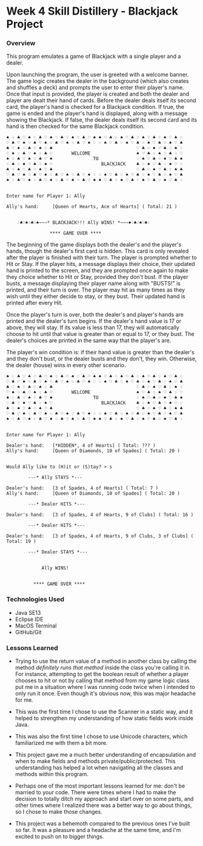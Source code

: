 # Week 4 Skill Distillery - Blackjack Project

### Overview
This program emulates a game of Blackjack with a single player and a dealer.


Upon launching the program, the user is greeted with a welcome banner. The game logic creates the dealer in the background (which also creates and shuffles a deck) and prompts the user to enter their player's name. Once that input is provided, the player is created and both the dealer and player are dealt their hand of cards. Before the dealer deals itself its second card, the player's hand is checked for a Blackjack condition. If true, the game is ended and the player's hand is displayed, along with a message showing the Blackjack. If false, the dealer deals itself its second card and its hand is then checked for the same Blackjack condition.
	
	♠ ♢ ♣ ♡ ♠ ♢ ♣ ♡ ♠ ♢ ♣ ♡ ♠ ♢ ♣ ♡ ♠ ♠ ♡ ♣ ♢ ♠ ♡ ♣ ♢ ♠ ♡ ♣ ♢ ♠ ♡ ♣ ♢ 
	♡ ♣ ♡ ♠ ♢ ♣ ♡ ♠ ♢ ♣ ♡ ♠ ♢ ♣ ♡ ♠ ♢ ♢ ♠ ♡ ♣ ♢ ♠ ♡ ♣ ♢ ♠ ♡ ♣ ♢ ♠ ♡ ♣ 
	♣ ♡ ♠ ♢ ♣ ♡ ♠ ♢ ♣                               ♡ ♣ ♢ ♠ ♡ ♣ ♢ ♠ ♢
	♡ ♠ ♢ ♣ ♡ ♠ ♢ ♣ ♡       WELCOME                 ♠ ♡ ♣ ♢ ♠ ♡ ♣ ♢ ♡
	♠ ♢ ♣ ♡ ♠ ♢ ♣ ♡ ♠               TO              ♢ ♠ ♡ ♣ ♢ ♠ ♡ ♣ ♠
	♢ ♣ ♢ ♠ ♡ ♣ ♢ ♠ ♡                  BLACKJACK    ♣ ♢ ♠ ♡ ♣ ♢ ♠ ♡ ♢
	♣ ♢ ♠ ♡ ♣ ♢ ♠ ♡ ♣                               ♡ ♣ ♢ ♠ ♡ ♣ ♢ ♠ ♣
	♡ ♣ ♡ ♠ ♢ ♣ ♡ ♠ ♢ ♣ ♡ ♠ ♢ ♣ ♡ ♠ ♢ ♢ ♠ ♡ ♣ ♢ ♠ ♡ ♣ ♢ ♠ ♡ ♣ ♢ ♠ ♡ ♣ 
	♠ ♢ ♣ ♡ ♠ ♢ ♣ ♡ ♠ ♢ ♣ ♡ ♠ ♢ ♣ ♡ ♠ ♠ ♡ ♣ ♢ ♠ ♡ ♣ ♢ ♠ ♡ ♣ ♢ ♠ ♡ ♣ ♢ 
	
	
	Enter name for Player 1: Ally
	
	Ally's hand:	 [Queen of Hearts, Ace of Hearts] ( Total: 21 )
	
	
		♢♣♡♠♢♣♡♠~~~* BLACKJACK!!! Ally WINS! *~~~♠♡♣♢♠♡♣♢
	
					**** GAME OVER ****
	
The beginning of the game displays both the dealer's and the player's hands, though the dealer's first card is hidden. This card is only revealed after the player is finished with their turn. The player is prompted whether to Hit or Stay. If the player hits, a message displays their choice, their updated hand is printed to the screen, and they are prompted once again to make they choice whether to Hit or Stay, provided they don't bust. If the player busts, a message displaying their player name along with "BUSTS!" is printed, and their turn is over. The player may hit as many times as they wish until they either decide to stay, or they bust. Their updated hand is printed after every Hit.


Once the player's turn is over, both the dealer's and player's hands are printed and the dealer's turn begins. If the dealer's hand value is 17 or above, they will stay. If its value is less than 17, they will automatically choose to hit until that value is greater than or equal to 17, or they bust. The dealer's choices are printed in the same way that the player's are.


The player's win condition is: if their hand value is greater than the dealer's and they don't bust, or the dealer busts and they don't, they win. Otherwise, the dealer (house) wins in every other scenario.

	
	♠ ♢ ♣ ♡ ♠ ♢ ♣ ♡ ♠ ♢ ♣ ♡ ♠ ♢ ♣ ♡ ♠ ♠ ♡ ♣ ♢ ♠ ♡ ♣ ♢ ♠ ♡ ♣ ♢ ♠ ♡ ♣ ♢ 
	♡ ♣ ♡ ♠ ♢ ♣ ♡ ♠ ♢ ♣ ♡ ♠ ♢ ♣ ♡ ♠ ♢ ♢ ♠ ♡ ♣ ♢ ♠ ♡ ♣ ♢ ♠ ♡ ♣ ♢ ♠ ♡ ♣ 
	♣ ♡ ♠ ♢ ♣ ♡ ♠ ♢ ♣                               ♡ ♣ ♢ ♠ ♡ ♣ ♢ ♠ ♢
	♡ ♠ ♢ ♣ ♡ ♠ ♢ ♣ ♡       WELCOME                 ♠ ♡ ♣ ♢ ♠ ♡ ♣ ♢ ♡
	♠ ♢ ♣ ♡ ♠ ♢ ♣ ♡ ♠               TO              ♢ ♠ ♡ ♣ ♢ ♠ ♡ ♣ ♠
	♢ ♣ ♢ ♠ ♡ ♣ ♢ ♠ ♡                  BLACKJACK    ♣ ♢ ♠ ♡ ♣ ♢ ♠ ♡ ♢
	♣ ♢ ♠ ♡ ♣ ♢ ♠ ♡ ♣                               ♡ ♣ ♢ ♠ ♡ ♣ ♢ ♠ ♣
	♡ ♣ ♡ ♠ ♢ ♣ ♡ ♠ ♢ ♣ ♡ ♠ ♢ ♣ ♡ ♠ ♢ ♢ ♠ ♡ ♣ ♢ ♠ ♡ ♣ ♢ ♠ ♡ ♣ ♢ ♠ ♡ ♣ 
	♠ ♢ ♣ ♡ ♠ ♢ ♣ ♡ ♠ ♢ ♣ ♡ ♠ ♢ ♣ ♡ ♠ ♠ ♡ ♣ ♢ ♠ ♡ ♣ ♢ ♠ ♡ ♣ ♢ ♠ ♡ ♣ ♢ 
	
	
	Enter name for Player 1: Ally
	
	Dealer's hand:	 [*HIDDEN*, 4 of Hearts] ( Total: ??? )
	Ally's hand:	 [Queen of Diamonds, 10 of Spades] ( Total: 20 )
	
	
	Would Ally like to (H)it or (S)tay? > s
	
			---* Ally STAYS *---
	
	Dealer's hand:	 [3 of Spades, 4 of Hearts] ( Total: 7 )
	Ally's hand:	 [Queen of Diamonds, 10 of Spades] ( Total: 20 )
	
			---* Dealer HITS *---
	
	Dealer's hand:	 [3 of Spades, 4 of Hearts, 9 of Clubs] ( Total: 16 )
	
			---* Dealer HITS *---
	
	Dealer's hand:	 [3 of Spades, 4 of Hearts, 9 of Clubs, 3 of Clubs] ( Total: 19 )
	
			---* Dealer STAYS *---
	
	
			     Ally WINS!
	
	
			  **** GAME OVER ****
	
### Technologies Used
- Java SE13
- Eclipse IDE
- MacOS Terminal
- GitHub/Git

### Lessons Learned
* Trying to use the return value of a method in another class by calling the method *definitely runs that method* inside the class you're calling it in. For instance, attempting to get the boolean result of whether a player chooses to hit or not by calling that method from my game logic class put me in a situation where I was running code twice when I intended to only run it once. Even though it's obvious now, this was major headache for me.


* This was the first time I chose to use the Scanner in a static way, and it helped to strengthen my understanding of how static fields work inside Java.


* This was also the first time I chose to use Unicode characters, which familiarized me with them a bit more.


* This project gave me a much better understanding of encapsulation and when to make fields and methods private/public/protected. This understanding has helped a lot when navigating all the classes and methods within this program.


* Perhaps one of the most important lessons learned for me: don't be married to your code. There were times where I had to make the decision to totally ditch my approach and start over on some parts, and other times where I realized there was a better way to go about things, so I chose to make those changes.


* This project was a behemoth compared to the previous ones I've built so far. It was a pleasure and a headache at the same time, and I'm excited to push on to bigger things.